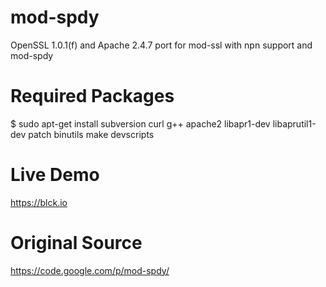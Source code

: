 mod-spdy
========

OpenSSL 1.0.1(f) and Apache 2.4.7 port for mod-ssl with npn support and mod-spdy

Required Packages
=================

$ sudo apt-get install subversion curl g++ apache2 libapr1-dev libaprutil1-dev patch binutils make devscripts

Live Demo
=========

https://blck.io

Original Source
===============

https://code.google.com/p/mod-spdy/
